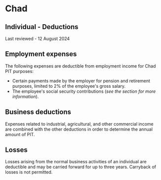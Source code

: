 # Chad
## Individual - Deductions
Last reviewed - 12 August 2024
## Employment expenses
The following expenses are deductible from employment income for Chad PIT purposes:
  * Certain payments made by the employer for pension and retirement purposes, limited to 2% of the employee's gross salary.
  * The employee's social security contributions (_see the section for more information_).


## Business deductions
Expenses related to industrial, agricultural, and other commercial income are combined with the other deductions in order to determine the annual amount of PIT.
## Losses
Losses arising from the normal business activities of an individual are deductible and may be carried forward for up to three years.
Carryback of losses is not permitted.

